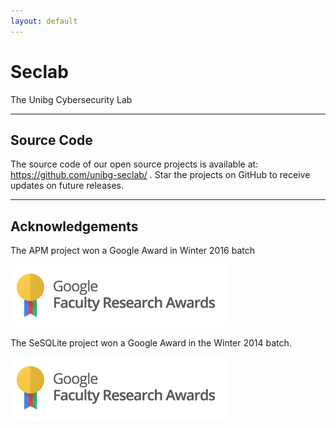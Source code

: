 ```yaml
---
layout: default
---
```


# Seclab

The Unibg Cybersecurity Lab

---

## Source Code

The source code of our open source projects is available at: <https://github.com/unibg-seclab/> .
Star the projects on GitHub to receive updates on future releases.

---

## Acknowledgements

The APM project won a Google Award in Winter 2016 batch

<img class="img-responsive center-block" src="/assets/images/faculty_award.png" />

The SeSQLite project won a Google Award in the Winter 2014 batch.

<img class="img-responsive center-block" src="/assets/images/faculty_award.png" />

